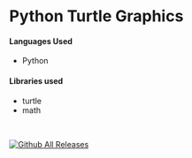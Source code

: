 <h1>Python Turtle Graphics</h1>

<h4>Languages Used</h4>
<ul>
    <li>Python</li>
</ul>

<h4>Libraries used</h4>
<ul>
    <li>turtle</li>
    <li>math</li>
</ul>

<br>


[![Github All Releases](https://img.shields.io/github/downloads/dikshitakambri/Graphics-using-Python/total.svg)]()